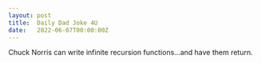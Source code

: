 ```yaml
---
layout: post
title:  Daily Dad Joke 4U
date:   2022-06-07T00:00:00Z
---
```

Chuck Norris can write infinite recursion functions…and have them return.
